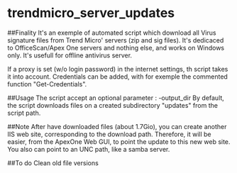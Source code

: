 # trendmicro\_server\_updates

##Finality
It's an exemple of automated script which download all Virus signature files from Trend Micro' servers (zip and sig files).
It's dedicaced to OfficeScan/Apex One servers and nothing else, and works on Windows only.
It's usefull for offline antivirus server.

If a proxy is set (w/o login password) in the internet settings, th script takes it into account.
Credentials can be added, with for exemple the commented function "Get-Credentials".


##Usage
The script accept an optional parameter : -output_dir
By default, the script downloads files on a created subdirectory "updates" from the script path.


##Note
After have downloaded files (about 1.7Gio), you can create another IIS web site, corresponding to the download path.
Therefore, it will be easier, from the ApexOne Web GUI, to point the update to this new web site. 
You also can point to an UNC path, like a samba server.


##To do
Clean old file versions
